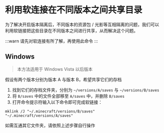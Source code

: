 # 利用软连接在不同版本之间共享目录

为了解决开启版本隔离后，不同版本的资源包 / 光影等互相隔离的问题，我们可以利用软链接把这些目录在不同版本之间进行共享，从而解决这个问题。

:::warn
请先对软连接有所了解，再使用此命令
:::

## Windows

> 本方法适用于 Windows Vista 以后版本

假设有两个版本分别为版本 A 与版本 B，希望共享它们的存档

1. 找到它们的存档文件夹，分别为 `~/versions/A/saves` 与 `~/versions/B/saves`
2. 将 `B/saves` 中的文件全部移至 `A/saves` 中，并删除 `B/saves`
3. 打开命令提示符输入以下命令即可完成软链接：

```shell
mklink /J "~/.minecraft/versions/B/saves" "~/.minecraft/versions/A/saves"
```

如需互通其它文件夹，请依照上述步骤自行操作
